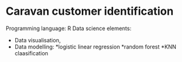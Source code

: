 # Caravan customer identification
Programming language: R
Data science elements:
 * Data visualisation, 
 * Data modelling: 
  *logistic linear regression
  *random forest
  *KNN claasification

